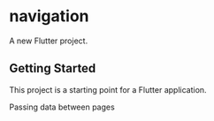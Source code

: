 # navigation

A new Flutter project.

## Getting Started

This project is a starting point for a Flutter application.

Passing data between pages
